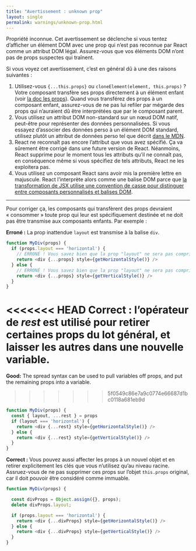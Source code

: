 ```yaml
---
title: "Avertissement : unknown prop"
layout: single
permalink: warnings/unknown-prop.html
---
```


Propriété inconnue.  Cet avertissement se déclenche si vous tentez d’afficher un élément DOM avec une prop qui n’est pas reconnue par React comme un attribut DOM légal.  Assurez-vous que vos éléments DOM n’ont pas de props suspectes qui traînent.

Si vous voyez cet avertissement, c’est en général dû à une des raisons suivantes :

1. Utilisez-vous `{...this.props}` ou `cloneElement(element, this.props)` ?  Votre composant transfère ses props directement à un élément enfant (voir [la doc les props](docs/components-and-props.html)).  Quand vous transférez des props à un composant enfant, assurez-vous de ne pas lui refiler par mégarde des props qui n’auraient dû être interprétées que par le composant parent.
2. Vous utilisez un attribut DOM non-standard sur un nœud DOM natif, peut-être pour représenter des données personnalisées.  Si vous essayez d’associer des données perso à un élément DOM standard, utilisez plutôt un attribut de données perso tel que décrit [dans le MDN](https://developer.mozilla.org/fr/docs/Apprendre/HTML/Comment/Utiliser_attributs_donnes).
3. React ne reconnaît pas encore l’attribut que vous avez spécifié.  Ça va sûrement être corrigé dans une future version de React.  Néanmoins, React supprime pour le moment tous les attributs qu’il ne connaît pas, en conséquence même si vous spécifiez de tels attributs, React ne les exploitera pas.
4. Vous utilisez un composant React sans avoir mis la première lettre en majuscule.  React l’interprète alors comme une balise DOM parce que [la transformation de JSX utilise une convention de casse pour distinguer entre composants personnalisés et balises DOM](/docs/jsx-in-depth.html#user-defined-components-must-be-capitalized).

---

Pour corriger ça, les composants qui transfèrent des props devraient « consommer » toute prop qui leur est spécifiquement destinée et ne doit pas être transmise aux composants enfants.  Par exemple :

**Erroné :** La prop inattendue `layout` est transmise à la balise `div`.

```js
function MyDiv(props) {
  if (props.layout === 'horizontal') {
    // ERRONÉ ! Vous savez bien que la prop "layout" ne sera pas comprise par <div>.
    return <div {...props} style={getHorizontalStyle()} />
  } else {
    // ERRONÉ ! Vous savez bien que la prop "layout" ne sera pas comprise par <div>.
    return <div {...props} style={getVerticalStyle()} />
  }
}
```

<<<<<<< HEAD
**Correct :** l’opérateur de _rest_ est utilisé pour retirer certaines props du lot général, et laisser les autres dans une nouvelle variable.
=======
**Good:** The spread syntax can be used to pull variables off props, and put the remaining props into a variable.
>>>>>>> 5f0549c86e7a9c0774e66687d1bc0118a681eb9d

```js
function MyDiv(props) {
  const { layout, ...rest } = props
  if (layout === 'horizontal') {
    return <div {...rest} style={getHorizontalStyle()} />
  } else {
    return <div {...rest} style={getVerticalStyle()} />
  }
}
```

**Correct :** Vous pouvez aussi affecter les props à un nouvel objet et en retirer explicitement les clés que vous n’utilisez qu’au niveau racine.  Assruez-vous de ne pas supprimer ces props sur l’objet `this.props` original, car il doit pouvoir être considéré comme immuable.

```js
function MyDiv(props) {

  const divProps = Object.assign({}, props);
  delete divProps.layout;

  if (props.layout === 'horizontal') {
    return <div {...divProps} style={getHorizontalStyle()} />
  } else {
    return <div {...divProps} style={getVerticalStyle()} />
  }
}
```

